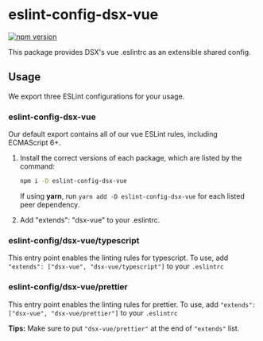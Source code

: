 # eslint-config-dsx-vue

[![npm version](https://badge.fury.io/js/eslint-config-dsx-vue.svg)](http://badge.fury.io/js/eslint-config-dsx-vue)

This package provides DSX's vue .eslintrc as an extensible shared config.

## Usage

We export three ESLint configurations for your usage.

### eslint-config-dsx-vue

Our default export contains all of our vue ESLint rules, including ECMAScript 6+.

1. Install the correct versions of each package, which are listed by the command:

    ```sh
    npm i -D eslint-config-dsx-vue
    ```

    If using **yarn**, run `yarn add -D eslint-config-dsx-vue` for each listed peer dependency.

2. Add "extends": "dsx-vue" to your .eslintrc.

### eslint-config/dsx-vue/typescript

This entry point enables the linting rules for typescript. To use, add `"extends": ["dsx-vue", "dsx-vue/typescript"]` to your `.eslintrc`

### eslint-config/dsx-vue/prettier

This entry point enables the linting rules for prettier. To use, add `"extends": ["dsx-vue", "dsx-vue/prettier"]` to your `.eslintrc`

**Tips:**
Make sure to put `"dsx-vue/prettier"` at the end of `"extends"` list.
